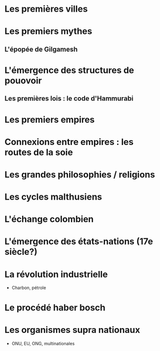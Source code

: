 # Les premières villes

# Les premiers mythes

## L'épopée de Gilgamesh

# L'émergence des structures de pouovoir

## Les premières lois : le code d'Hammurabi

# Les premiers empires

# Connexions entre empires : les routes de la soie

# Les grandes philosophies / religions

# Les cycles malthusiens

# L'échange colombien

# L'émergence des états-nations (17e siècle?)

# La révolution industrielle

- Charbon, pétrole

# Le procédé haber bosch

# Les organismes supra nationaux

- ONU, EU, ONG, multinationales
